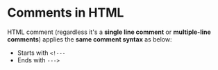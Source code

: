# Comments in HTML

HTML comment (regardless it's a **single line comment** or **multiple-line comments**) applies the **same comment syntax** as below:

- Starts with `<!---` 
- Ends with `--->`